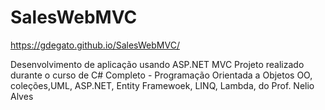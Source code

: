 # SalesWebMVC
https://gdegato.github.io/SalesWebMVC/

Desenvolvimento de aplicação usando ASP.NET MVC
Projeto realizado durante o curso de C# Completo - Programação Orientada a Objetos
OO, coleções,UML, ASP.NET, Entity Framewoek, LINQ, Lambda, do Prof. Nelio Alves
